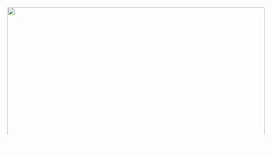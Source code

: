 <div style="display: block;width:600px;margin 0 auto">
    <img src="./uploads/daytime/6.jpg" width="600" height="300">
    <br></br>
    <p style="font-size:8px;color:white">*Leve em consideração a imagem, isso e apenas uam forma de cumprimentar pela visita ao meu github propagar um cadinho de humor.</p>
    </div>